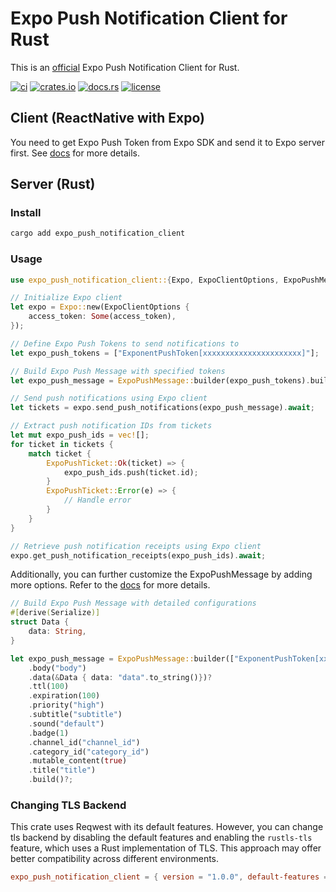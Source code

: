 # Expo Push Notification Client for Rust

This is an [official](https://docs.expo.dev/push-notifications/sending-notifications/#send-push-notifications-using-a-server) Expo Push Notification Client for Rust.

[![ci](https://github.com/katayama8000/expo-push-notification-client-rust/workflows/ci/badge.svg)](https://github.com/katayama8000/expo-push-notification-client-rust/actions)
[![crates.io](https://img.shields.io/crates/v/expo_push_notification_client)](https://crates.io/crates/expo_push_notification_client)
[![docs.rs](https://img.shields.io/docsrs/expo_push_notification_client)](https://docs.rs/expo_push_notification_client)
[![license](https://img.shields.io/crates/l/expo_push_notification_client)](LICENSE)

## Client (ReactNative with Expo)

You need to get Expo Push Token from Expo SDK and send it to Expo server first.
See [docs](https://docs.expo.dev/push-notifications/push-notifications-setup/) for more details.

## Server (Rust)

### Install

```bash
cargo add expo_push_notification_client
```

### Usage

```rust
use expo_push_notification_client::{Expo, ExpoClientOptions, ExpoPushMessage};

// Initialize Expo client
let expo = Expo::new(ExpoClientOptions {
    access_token: Some(access_token),
});

// Define Expo Push Tokens to send notifications to
let expo_push_tokens = ["ExponentPushToken[xxxxxxxxxxxxxxxxxxxxxx]"];

// Build Expo Push Message with specified tokens
let expo_push_message = ExpoPushMessage::builder(expo_push_tokens).build()?;

// Send push notifications using Expo client
let tickets = expo.send_push_notifications(expo_push_message).await;

// Extract push notification IDs from tickets
let mut expo_push_ids = vec![];
for ticket in tickets {
    match ticket {
        ExpoPushTicket::Ok(ticket) => {
            expo_push_ids.push(ticket.id);
        }
        ExpoPushTicket::Error(e) => {
            // Handle error
        }
    }
}

// Retrieve push notification receipts using Expo client
expo.get_push_notification_receipts(expo_push_ids).await;

```
Additionally, you can further customize the ExpoPushMessage by adding more options. Refer to the [docs](https://docs.expo.dev/push-notifications/sending-notifications/#formats) for more details.
```rust
// Build Expo Push Message with detailed configurations
#[derive(Serialize)]
struct Data {
    data: String,
}

let expo_push_message = ExpoPushMessage::builder(["ExponentPushToken[xxxxxxxxxxxxxxxxxxxxxx]"])
    .body("body")
    .data(&Data { data: "data".to_string()})?
    .ttl(100)
    .expiration(100)
    .priority("high")
    .subtitle("subtitle")
    .sound("default")
    .badge(1)
    .channel_id("channel_id")
    .category_id("category_id")
    .mutable_content(true)
    .title("title")
    .build()?;
```
### Changing TLS Backend
This crate uses Reqwest with its default features. However, you can change tls backend by disabling the default features and enabling the `rustls-tls` feature, which uses a Rust implementation of TLS. This approach may offer better compatibility across different environments.
```toml
expo_push_notification_client = { version = "1.0.0", default-features = false, features = ["rustls-tls"] }
```
